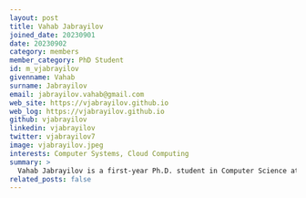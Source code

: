 ```yaml
---
layout: post
title: Vahab Jabrayilov
joined_date: 20230901
date: 20230902
category: members
member_category: PhD Student
id: m_vjabrayilov
givenname: Vahab
surname: Jabrayilov
email: jabrayilov.vahab@gmail.com
web_site: https://vjabrayilov.github.io
web_log: https://vjabrayilov.github.io
github: vjabrayilov
linkedin: vjabrayilov
twitter: vjabrayilov7
image: vjabrayilov.jpeg
interests: Computer Systems, Cloud Computing
summary: >
  Vahab Jabrayilov is a first-year Ph.D. student in Computer Science at Columbia University advised by Kostis Kaffes. He is broadly interested in computer systems, especially cloud computing. He is looking for ways to implement and deploy systems for microsecond-scale tail latency across different layers of the stack. He received his bachelor’s degree at Middle East Technical University.
related_posts: false
---
```

